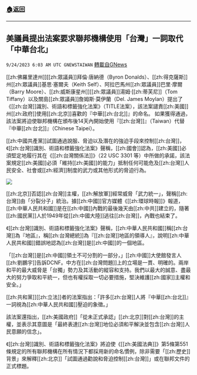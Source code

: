 ###  [:house:返回](README.md)
---


## 美議員提出法案要求聯邦機構使用「台灣」一詞取代「中華台北」
`9/24/2023 6:03 AM UTC GNEWSTAIWAN` [轉載自GNews](https://gnews.org/articles/1733096)



 [[zh:佛羅里達州]][[zh:眾議員]]拜倫·唐納德（Byron Donalds）、[[zh:得克薩斯]]州[[zh:眾議員]]基思·塞爾夫（Keith Self）、阿拉巴馬州[[zh:眾議員]]巴里·摩爾（Barry Moore）、[[zh:威斯康星州]][[zh:眾議員]]湯姆·[[zh:蒂芙尼]]（Tom Tiffany）以及關島[[zh:眾議員]]詹姆斯·莫伊蘭（Del. James Moylan）提出了《[[zh:台灣]]識別、術語和標籤強化法案》（TITLE法案），該法案譴責[[zh:美國]]州[[zh:政府]]使用[[zh:北京]]喜歡的『中華[[zh:台北]]』的命名。 如果獲得通過，該法案將迫使聯邦機構在頒布後14天內開始使用『[[zh:台灣]]』（Taiwan）代替『中華[[zh:台北]]』（Chinese Taipei）。 

[[zh:中國共產黨]]試圖通過說服、脅迫以及潛在的強迫手段來控制[[zh:台灣]]，《[[zh:台灣]]識別、術語和標籤強化法案》聲稱，[[zh:國會]]認為，[[zh:美國]]必須堅定地履行其在《[[zh:台灣關係法]]》（22 USC 3301 等）中所做的承諾，該法案規定[[zh:美國]]必須「維持[[zh:美國]]的能力」抵制任何可能危及[[zh:台灣]]人民安全、社會或[[zh:經濟]]制度的武力或其他形式的脅迫行為。


![](ipfs://QmPkuoWwRLMiujER1BV6aCCq3DEJwt33X5cEfE3P3NpMVt?.png)
  

[[zh:北京]]否認[[zh:台灣]]主權，[[zh:解放軍]]經常威脅「武力統一」，聲稱[[zh:台灣]]由「分裂分子」統治。據[[zh:中國]]官方媒體《[[zh:環球時報]]》報道，[[zh:中華人民共和國]]是在[[zh:中國]]內戰的最後幾天由[[zh:中共]]建立的，隨著[[zh:國民黨]]人於1949年從[[zh:中國大陸]]逃往[[zh:台灣]]，內戰也結束了。

  

  

《[[zh:台灣]]識別、術語和標籤強化法案》聲稱，[[zh:中華人民共和國]]稱[[zh:台灣]]為『地區』，稱[[zh:台灣總統]]為『[[zh:台灣]]地區的領導人』，說明[[zh:中華人民共和國]]錯誤地認為[[zh:台灣]]是[[zh:中國]]的一個地區。

  

「[[zh:台灣]]是[[zh:中國]]領土不可分割的一部分，」[[zh:中國]]大使館發言人[[zh:劉鵬宇]]告訴DCNF。中方在[[zh:台灣問題]]上的立場是一貫、明確的。兩岸和平的最大威脅是「台獨」勢力及其活動的縱容和支持。我們以最大的誠意、盡最大的努力爭取和平統一，但也有權採取一切必要措施，堅決維護[[zh:國家]]主權和安全。」

  

[[zh:共和黨]][[zh:立法]]者的法案指出：「許多[[zh:台灣]]人將『中華[[zh:台北]]』一詞視為[[zh:中華人民共和國]]壓迫的象徵。」

  

該法案還指出，[[zh:美國政府]]「從未正式承認」[[zh:北京]]對[[zh:台灣]]的主權，並表示其意圖是「最終表達[[zh:台灣]]地位必須和平解決並包含[[zh:台灣]]人民意願的信念」。

  

  

《[[zh:台灣]]識別、術語和標籤強化法案》將迫使《[[zh:美國法典]]》第5條第551條規定的所有聯邦機構在所有情況下都採用新的命名慣例，除非需要「[[zh:歷史]]背景」來解釋[[zh:北京]]「試圖通過勸說和脅迫控制[[zh:台灣]]」或在聯邦文件的正式標題。
